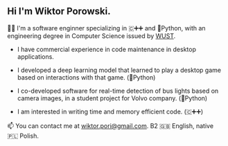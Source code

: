 
## Hi I'm Wiktor Porowski.

👨‍💻 I'm a software enginner specializing in 🇨‌➕➕ and 🐍Python, with an engineering degree in Computer Science issued by [WUST](https://pwr.edu.pl/en/).

- I have commercial experience in code maintenance in desktop applications.

- I developed a deep learning model that learned to play a desktop game based on interactions with that game. (🐍Python)
  
- I co-developed software for real-time detection of bus lights based on camera images, in a student project for Volvo company. (🐍Python)

- I am interested in writing time and memory efficient code. (🇨‌➕➕)

📫 You can contact me at wiktor.pori@gmail.com. B2 🇬🇧 English, native 🇵🇱 Polish.


<!---
wikorp/wikorp is a ✨ special ✨ repository because its `README.md` (this file) appears on your GitHub profile.
You can click the Preview link to take a look at your changes.
--->
